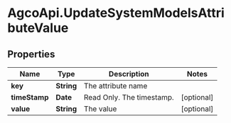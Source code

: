 # AgcoApi.UpdateSystemModelsAttributeValue

## Properties

Name | Type | Description | Notes
------------ | ------------- | ------------- | -------------
**key** | **String** | The attribute name | 
**timeStamp** | **Date** | Read Only. The timestamp. | [optional] 
**value** | **String** | The value | [optional] 


